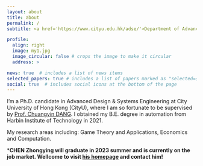 ```yaml
---
layout: about
title: about
permalink: /
subtitle: <a href='https://www.cityu.edu.hk/adse/'>Department of Advanced Design and Systems Engineering, City University of Hong Kong</a>, Kowloon Tong, Kowloon, Hong Kong.

profile:
  align: right
  image: my1.jpg
  image_circular: false # crops the image to make it circular
  address: >

news: true  # includes a list of news items
selected_papers: true # includes a list of papers marked as "selected={true}"
social: true  # includes social icons at the bottom of the page
---
```


I’m a Ph.D. candidate in Advanced Design & Systems Engineering at City University of Hong Kong (CityU), where I am so fortunate to be supervised by [Prof. Chuangyin DANG](https://www.cityu.edu.hk/adse/mecdang.htm). I obtained my B.E. degree in automation from Harbin Institute of Technology in 2021.

My research areas including:
Game Theory and Applications, Economics and Computation.

***CHEN Zhongying will graduate in 2023 summer and is currently on the job market. Wellcome to visit [his homepage](https://zhongyingchen.github.io/) and contact him!**